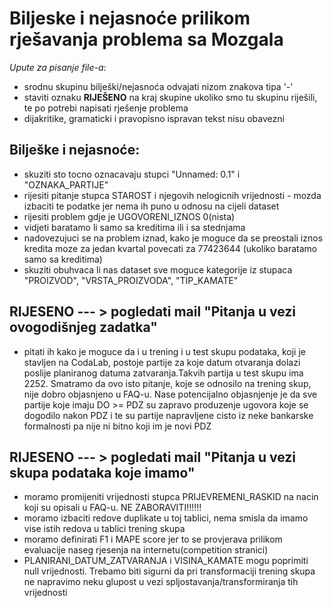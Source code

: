 # Biljeske i nejasnoće prilikom rješavanja problema sa Mozgala

*Upute za pisanje file-a*:
- srodnu skupinu bilješki/nejasnoća odvajati nizom znakova tipa '-'
- staviti oznaku **RIJEŠENO** na kraj skupine ukoliko smo tu skupinu riješili, te po potrebi napisati rješenje problema
- dijakritike, gramaticki i pravopisno ispravan tekst nisu obavezni

## Bilješke i nejasnoće:

- skuziti sto tocno oznacavaju stupci "Unnamed: 0.1" i "OZNAKA_PARTIJE"
- rijesiti pitanje stupca STAROST i njegovih nelogicnih vrijednosti - mozda izbaciti te podatke jer nema ih puno u odnosu na cijeli dataset
- rijesiti problem gdje je UGOVORENI_IZNOS 0(nista)
- vidjeti baratamo li samo sa kreditima ili i sa stednjama
- nadovezujuci se na problem iznad, kako je moguce da se preostali iznos kredita moze za jedan kvartal povecati za 77423644 (ukoliko baratamo samo sa kreditima)
- skuziti obuhvaca li nas dataset sve moguce kategorije iz stupaca "PROIZVOD", "VRSTA_PROIZVODA", "TIP_KAMATE"

**RIJESENO** --- > pogledati mail "Pitanja u vezi ovogodišnjeg zadatka"
--------------------------------------------------------------------------------------------------------------------

- pitati ih kako je moguce da i u trening i u test skupu podataka, koji je stavljen na CodaLab, postoje partije za koje datum otvaranja 
dolazi poslije planiranog datuma zatvaranja.Takvih partija u test skupu ima 2252. Smatramo da ovo isto pitanje, koje se odnosilo na trening skup, 
nije dobro objasnjeno u FAQ-u. Nase potencijalno objasnjenje je da sve partije koje imaju DO >= PDZ su zapravo produzenje ugovora koje se dogodilo nakon
PDZ i te su partije napravljene cisto iz neke bankarske formalnosti pa nije ni bitno koji im je novi PDZ

**RIJESENO** --- > pogledati mail "Pitanja u vezi skupa podataka koje imamo"
--------------------------------------------------------------------------------------------------------------------

- moramo promijeniti vrijednosti stupca PRIJEVREMENI_RASKID na nacin koji su opisali u FAQ-u. NE ZABORAVITI!!!!!!
- moramo izbaciti redove duplikate u toj tablici, nema smisla da imamo vise istih redova u tablici trening skupa
- moramo definirati F1 i MAPE score jer to se provjerava prilikom evaluacije naseg rjesenja na internetu(competition stranici)
- PLANIRANI_DATUM_ZATVARANJA i VISINA_KAMATE mogu poprimiti null vrijednosti. Trebamo biti sigurni da pri transformaciji trening skupa ne napravimo
neku glupost u vezi spljostavanja/transformiranja tih vrijednosti
